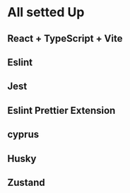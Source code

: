 
# All setted Up

## React + TypeScript + Vite
## Eslint
## Jest
## Eslint Prettier Extension
## cyprus
## Husky
## Zustand
